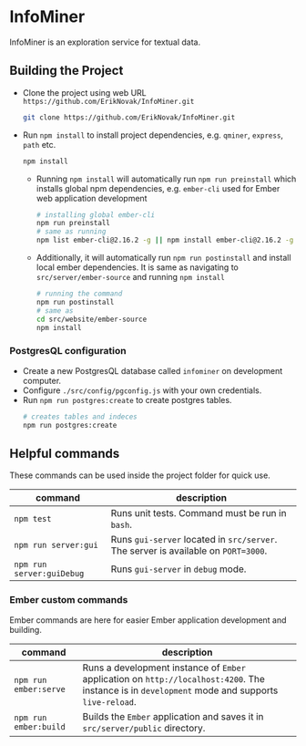 # InfoMiner

InfoMiner is an exploration service for textual data.

## Building the Project

- Clone the project using web URL `https://github.com/ErikNovak/InfoMiner.git`
    ```bash
    git clone https://github.com/ErikNovak/InfoMiner.git
    ```
- Run `npm install` to install project dependencies, e.g. `qminer`, `express`, `path` etc.
    ```bash
    npm install
    ```
    - Running `npm install` will automatically run `npm run preinstall` which installs global npm dependencies, e.g. `ember-cli` used for Ember web application development
        ```bash
        # installing global ember-cli
        npm run preinstall
        # same as running
        npm list ember-cli@2.16.2 -g || npm install ember-cli@2.16.2 -g
        ```
    - Additionally, it will automatically run `npm run postinstall` and install local ember dependencies. It is same as navigating to `src/server/ember-source` and running `npm install`
        ```bash
        # running the command
        npm run postinstall
        # same as
        cd src/website/ember-source
        npm install
        ```

### PostgresQL configuration

- Create a new PostgresQL database called `infominer` on development computer.
- Configure `./src/config/pgconfig.js` with your own credentials.
- Run `npm run postgres:create` to create postgres tables.
    ```bash
    # creates tables and indeces
    npm run postgres:create
    ```

## Helpful commands

These commands can be used inside the project folder for quick use.

| command | description |
| ------- | ----------- |
| `npm test` | Runs unit tests. Command must be run in `bash`. |
| `npm run server:gui` | Runs `gui-server` located in `src/server`. The server is available on `PORT=3000`. |
| `npm run server:guiDebug`| Runs `gui-server` in `debug` mode. |

### Ember custom commands

Ember commands are here for easier Ember application development and building.

| command | description |
| ------- | ----------- |
| `npm run ember:serve` | Runs a development instance of `Ember` application on `http://localhost:4200`. The instance is in `development` mode and supports `live-reload`. |
| `npm run ember:build` | Builds the `Ember` application and saves it in `src/server/public` directory. |

